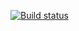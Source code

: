 [![Build status](https://ci.appveyor.com/api/projects/status/qjbalqmsmxpyaojk?svg=true)](https://ci.appveyor.com/project/Daria-chizh/map)
